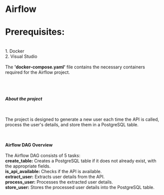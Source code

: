 # Airflow

<h1><b>Prerequisites: </b></h1><br>
1. Docker <br>
2. Visual Studio <br>

<br>
The <b>'docker-compose.yaml'</b> file contains the necessary containers required for the Airflow project.

<br><br>
<h6><b>About the project</b></h6><br>
The project is designed to generate a new user each time the API is called, process the user's details, and store them in a PostgreSQL table.

<br><br>
<b>Airflow DAG Overview</b>
<br><br>
The Airflow DAG consists of 5 tasks:
<br>
<b>create_table:</b> Creates a PostgreSQL table if it does not already exist, with the appropriate fields. <br>
<b>is_api_available:</b> Checks if the API is available. <br>
<b>extract_user:</b> Extracts user details from the API. <br>
<b>process_user:</b> Processes the extracted user details. <br>
<b>store_user:</b> Stores the processed user details into the PostgreSQL table. <br>
